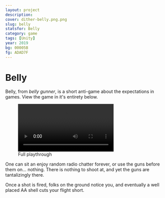 ```yaml
---
layout: project
description:
cover: dither-belly.png.png
slug: belly
statsfor: Belly
category: game
tags: [Unity]
year: 2019
bg: 00005B
fg: ADAD7F
---
```


# Belly

Belly, from *belly gunner*, is a short anti-game about the expectations in games. View the game in it's entirety below.

<figure>
	<video controls>
		<source src="/assets/video/belly/belly.webm" type="video/webm">
	</video>
	<figcaption>Full playthrough</figcaption>
</figure>

One can sit an enjoy random radio chatter forever, or use the guns before them on... nothing. There is nothing to shoot at, and yet the guns are tantalizingly there.

Once a shot is fired, folks on the ground notice you, and eventually a well placed AA shell cuts your flight short.
